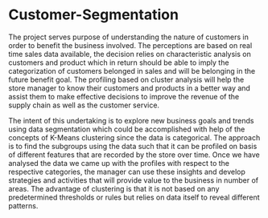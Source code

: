 # Customer-Segmentation


The project serves purpose of understanding the nature of customers in order to benefit the business involved. The perceptions are based on real time sales data available, the decision relies on characteristic analysis on customers and product which in return should be able to imply the categorization of customers belonged in sales and will be belonging in the future benefit goal. The profiling based on cluster analysis will help the store manager to know their customers and products in a better way and assist them to make effective decisions to improve the revenue of the supply chain as well as the customer service.

The intent of this undertaking is to explore new business goals and trends using data segmentation which could be accomplished with help of the concepts of K-Means clustering since the data is categorical. The approach is to find the subgroups using the data such that it can be profiled on basis of different features that are recorded by the store over time. Once we have analysed the data we came up with the profiles with respect to the respective categories, the manager can use these insights and develop strategies and activities that will provide value to the business in number of areas. The advantage of clustering is that it is not based on any predetermined thresholds or rules but relies on data itself to reveal different patterns.
